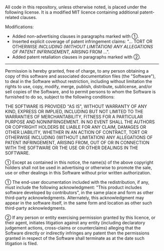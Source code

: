 All code in this repository, unless otherwise noted, is placed under the following license.  It is a modified MIT licence containing additional patent-related clauses.

Modifications:

* Added non-advertising clauses in paragraphs marked with ①.
* Inserted explicit coverage of patent infringement claims: "... TORT OR OTHERWISE *INCLUDING (WITHOUT LIMITATION) ANY ALLEGATIONS OF PATENT INFRINGEMENT,* ARISING FROM ...".
* Added patent retaliation clauses in paragraphs marked with ②.

----

Permission is hereby granted, free of charge, to any person obtaining a copy of this software and associated documentation files (the "Software"), to deal in the Software without restriction, including without limitation the rights to use, copy, modify, merge, publish, distribute, sublicense, and/or sell copies of the Software, and to permit persons to whom the Software is furnished to do so, subject to the following conditions:

THE SOFTWARE IS PROVIDED "AS IS", WITHOUT WARRANTY OF ANY KIND, EXPRESS OR IMPLIED, INCLUDING BUT NOT LIMITED TO THE WARRANTIES OF MERCHANTABILITY, FITNESS FOR A PARTICULAR PURPOSE AND NONINFRINGEMENT. IN NO EVENT SHALL THE AUTHORS OR COPYRIGHT HOLDERS BE LIABLE FOR ANY CLAIM, DAMAGES OR OTHER LIABILITY, WHETHER IN AN ACTION OF CONTRACT, TORT OR OTHERWISE INCLUDING (WITHOUT LIMITATION) ANY ALLEGATIONS OF PATENT INFRINGEMENT, ARISING FROM, OUT OF OR IN CONNECTION WITH THE SOFTWARE OR THE USE OR OTHER DEALINGS IN THE SOFTWARE.

① Except as contained in this notice, the name(s) of the above copyright holders shall not be used in advertising or otherwise to promote the sale, use or other dealings in this Software without prior written authorization.

① The end-user documentation included with the redistribution, if any, must include the following acknowledgment: "This product includes software developed by contributors", in the same place and form as other third-party acknowledgments. Alternately, this acknowledgment may appear in the software itself, in the same form and location as other such third-party acknowledgments.

② If any person or entity exercising permission granted by this licence, or their agent, initiates litigation against any entity (including declaratory judgement actions, cross-claims or counterclaims) alleging that the Software directly or indirectly infringes any patent then the permissions granted in respect of the Software shall terminate as at the date such litigation is filed.

